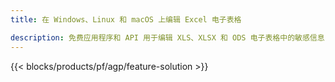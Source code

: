 ```yaml
---
title: 在 Windows、Linux 和 macOS 上编辑 Excel 电子表格 

description: 免费应用程序和 API 用于编辑 XLS、XLSX 和 ODS 电子表格中的敏感信息
---
```

{{< blocks/products/pf/agp/feature-solution >}} 

